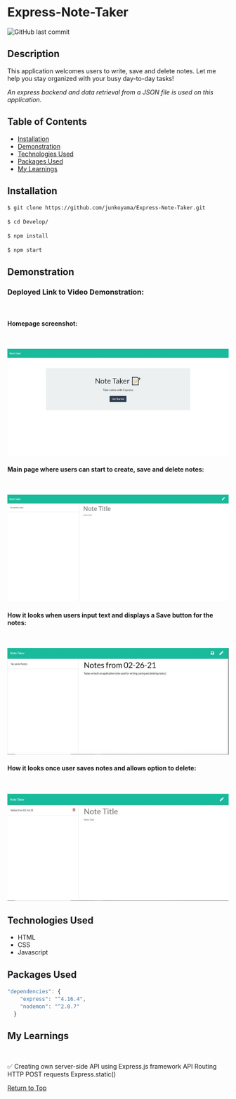 # Express-Note-Taker
<img alt="GitHub last commit" src="https://img.shields.io/github/last-commit/junkoyama/Express-Note-Taker">

## Description
This application welcomes users to write, save and delete notes. Let me help you stay organized with your busy day-to-day tasks!

*An express backend and data retrieval from a JSON file is used on this application.*

## Table of Contents
* [Installation](#Installation)
* [Demonstration](#Demonstration)
* [Technologies Used](#Technologies-Used)
* [Packages Used](#Technologies-Used)
* [My Learnings](#My-Learnings)


## Installation

```
$ git clone https://github.com/junkoyama/Express-Note-Taker.git

$ cd Develop/

$ npm install

$ npm start
```
## Demonstration
### Deployed Link to Video Demonstration: 
</br>

#### Homepage screenshot:
</br>

![Index.html Screenshot](Assets/indexHtmlScreenshot.JPG)


#### Main page where users can start to create, save and delete notes:
</br>

![notes.html screenshot](Assets/notesHtmlScreenshot.JPG)

#### How it looks when users input text and displays a Save button for the notes:
</br>

![example of text input](Assets/notesHtmlTextInput.JPG)

#### How it looks once user saves notes and allows option to delete:
</br>

![example of delete button](Assets/displayDeleteButton.JPG)

## Technologies Used
* HTML
* CSS
* Javascript
## Packages Used

```javascript
"dependencies": {
    "express": "^4.16.4",
    "nodemon": "^2.0.7"
  }
```

## My Learnings
</br>


:white_check_mark: Creating own server-side API using Express.js framework
API Routing
HTTP POST requests
Express.static()


[Return to Top](#Express-Note-Taker)